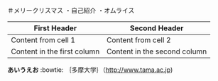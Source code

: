 ＃メリークリスマス
・自己紹介
・オムライス

First Header | Second Header
------------ | -------------
Content from cell 1 | Content from cell 2
Content in the first column | Content in the second column
**あいうえお**
:bowtie:
｛多摩大学｝（http://www.tama.ac.jp)
